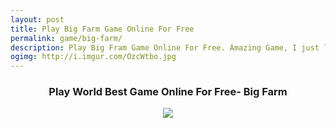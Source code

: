 ```yaml
---
layout: post
title: Play Big Farm Game Online For Free
permalink: game/big-farm/
description: Play Big Fram Game Online For Free. Amazing Game, I just love it.
ogimg: http://i.imgur.com/OzcWtbo.jpg
---
```

<div class="jumbotron">
 <center><h3> Play World Best Game Online For Free- Big Farm</h3>
  <a href="http://mmtrkpy.com/mt/y2542374b4v233t224q2u234/">
<img src="http://i.imgur.com/OzcWtbo.jpg">
</a> 
  </center>
</div>


